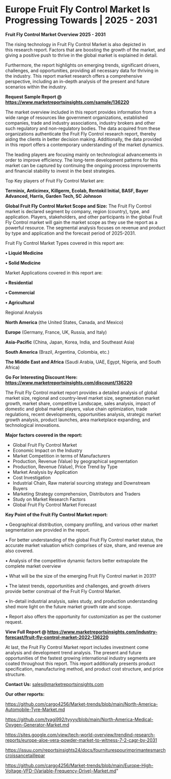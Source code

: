 # Europe Fruit Fly Control Market Is Progressing Towards | 2025 - 2031

<Strong> Fruit Fly Control Market Overview 2025 - 2031</strong>

The rising technology in Fruit Fly Control Market is also depicted in this research report. Factors that are boosting the growth of the market, and giving a positive push to thrive in the global market is explained in detail.

Furthermore, the report highlights on emerging trends, significant drivers, challenges, and opportunities, providing all necessary data for thriving in the industry. This report market research offers a comprehensive perspective, including an in-depth analysis of the present and future scenarios within the industry.

<strong>Request Sample Report @ <a href=https://www.marketreportsinsights.com/sample/136220>https://www.marketreportsinsights.com/sample/136220</a></strong>

The market overview included in this report provides information from a wide range of resources like government organizations, established companies, trade and industry associations, industry brokers and other such regulatory and non-regulatory bodies. The data acquired from these organizations authenticate the Fruit Fly Control research report, thereby aiding the clients in better decision making. Additionally, the data provided in this report offers a contemporary understanding of the market dynamics.

The leading players are focusing mainly on technological advancements in order to improve efficiency. The long-term development patterns for this market can be captured by continuing the ongoing process improvements and financial stability to invest in the best strategies.

Top Key players of Fruit Fly Control Market are:

<strong>Terminix, Anticimex, Killgerm, Ecolab, Rentokil Initial, BASF, Bayer Advanced, Harris, Garden Tech, SC Johnson</strong>

<strong><b>Global Fruit Fly Control Market Scope and Size:</b></strong>
The Fruit Fly Control market is declared segment by company, region (country), type, and application. Players, stakeholders, and other participants in the global Fruit Fly Control market will gain the market scope as they use the report as a powerful resource. The segmental analysis focuses on revenue and product by type and application and the forecast period of 2025-2031.

Fruit Fly Control Market Types covered in this report are:

<strong>• Liquid Medicine

• Solid Medicine</strong>

Market Applications covered in this report are:

<strong>• Residential

• Commercial

• Agricultural</strong> 

Regional Analysis

<strong>North America</strong> (the United States, Canada, and Mexico)

<strong>Europe</strong> (Germany, France, UK, Russia, and Italy)

<strong>Asia-Pacific</strong> (China, Japan, Korea, India, and Southeast Asia)

<strong>South America</strong> (Brazil, Argentina, Colombia, etc.)

<strong>The Middle East and Africa</strong> (Saudi Arabia, UAE, Egypt, Nigeria, and South Africa)

<strong>Go For Interesting Discount Here: <a href=https://www.marketreportsinsights.com/discount/136220>https://www.marketreportsinsights.com/discount/136220</a></strong>

The Fruit Fly Control market report provides a detailed analysis of global market size, regional and country-level market size, segmentation market growth, market share, competitive Landscape, sales analysis, impact of domestic and global market players, value chain optimization, trade regulations, recent developments, opportunities analysis, strategic market growth analysis, product launches, area marketplace expanding, and technological innovations.

<strong><b>Major factors covered in the report:</b></strong>
<ul>
  <li>Global Fruit Fly Control Market </li>
  <li>Economic Impact on the Industry</li>
  <li>Market Competition in terms of Manufacturers</li>
  <li>Production, Revenue (Value) by geographical segmentation</li>
  <li>Production, Revenue (Value), Price Trend by Type</li>
  <li>Market Analysis by Application</li>
  <li>Cost Investigation</li>
  <li>Industrial Chain, Raw material sourcing strategy and Downstream Buyers</li>
  <li>Marketing Strategy comprehension, Distributors and Traders</li>
  <li>Study on Market Research Factors</li>
  <li>Global Fruit Fly Control Market Forecast</li>
</ul>

<strong><b>Key Point of the Fruit Fly Control Market report:</b></strong>

• Geographical distribution, company profiling, and various other market segmentation are provided in the report.

• For better understanding of the global Fruit Fly Control market status, the accurate market valuation which comprises of size, share, and revenue are also covered.

• Analysis of the competitive dynamic factors better extrapolate the complete market overview

• What will be the size of the emerging Fruit Fly Control market in 2031?

• The latest trends, opportunities and challenges, and growth drivers provide better construal of the Fruit Fly Control Market.

• In-detail industrial analysis, sales study, and production understanding shed more light on the future market growth rate and scope.

• Report also offers the opportunity for customization as per the customer request.

<strong><b>View Full Report @ <a href=https://www.marketreportsinsights.com/industry-forecast/fruit-fly-control-market-2022-136220>https://www.marketreportsinsights.com/industry-forecast/fruit-fly-control-market-2022-136220</a></b></strong>


At last, the Fruit Fly Control Market report includes investment come analysis and development trend analysis. The present and future opportunities of the fastest growing international industry segments are coated throughout this report. This report additionally presents product specification, manufacturing method, and product cost structure, and price structure.

<strong>Contact Us:</strong>
sales@marketreportsinsights.com

<strong>Our other reports:</strong>

<a href=https://github.com/cargo4256/Market-trends/blob/main/North-America-Automobile-Tyre-Market.md>https://github.com/cargo4256/Market-trends/blob/main/North-America-Automobile-Tyre-Market.md</a>

<a href=https://github.com/tyagi992/tyyyy/blob/main/North-America-Medical-Oxygen-Generator-Market.md>https://github.com/tyagi992/tyyyy/blob/main/North-America-Medical-Oxygen-Generator-Market.md</a>

<a href=https://sites.google.com/view/tech-world-overview/trendind-research-reports/europe-aloe-vera-powder-market-to-witness-7-2-cagr-by-2031>https://sites.google.com/view/tech-world-overview/trendind-research-reports/europe-aloe-vera-powder-market-to-witness-7-2-cagr-by-2031</a>

<a href=https://issuu.com/reportsinsights24/docs/fourniturespourimprimantesmarchcroissancetaillepar>https://issuu.com/reportsinsights24/docs/fourniturespourimprimantesmarchcroissancetaillepar</a>

<a href=https://github.com/cargo4256/Market-trends/blob/main/Europe-High-Voltage-VFD-(Variable-Frequency-Drive)-Market.md>https://github.com/cargo4256/Market-trends/blob/main/Europe-High-Voltage-VFD-(Variable-Frequency-Drive)-Market.md</a>"
